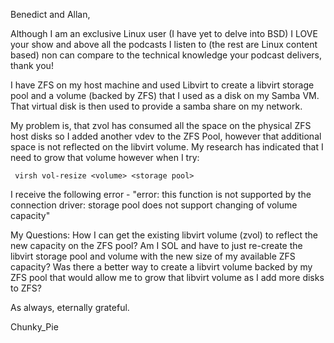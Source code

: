 Benedict and Allan,

Although I am an exclusive Linux user (I have yet to delve into BSD) I LOVE your show and above all the podcasts I listen to (the rest are Linux content based) non can compare to the technical knowledge your podcast delivers, thank you!

I have ZFS on my host machine and used Libvirt to create a libvirt storage pool and a volume (backed by ZFS) that I used as a disk on my Samba VM.  That virtual disk is then used to provide a samba share on my network. 


My problem is, that zvol has consumed all the space on the physical ZFS host disks so I added another vdev to the ZFS Pool, however that additional space is not reflected on the libvirt volume.  My research has indicated that I need to grow that volume however when I try:


     virsh vol-resize <volume> <storage pool>


I receive the following error - "error: this function is not supported by the connection driver: storage pool does not support changing of volume capacity"


My Questions:  How I can get the existing libvirt volume (zvol) to reflect the new capacity on the ZFS pool?  Am I SOL and have to just re-create the libvirt storage pool and volume with the new size of my available ZFS capacity?  Was there a better way to create a libvirt volume backed by my ZFS pool that would allow me to grow that libvirt volume as I add more disks to ZFS?

As always, eternally grateful.


Chunky_Pie
